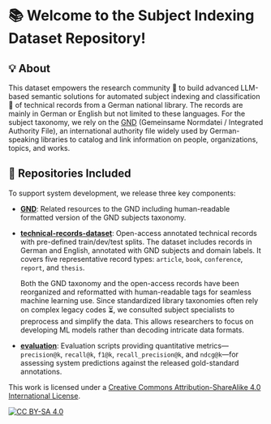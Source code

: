 # 📚 Welcome to the Subject Indexing Dataset Repository!

## 💡 About

This dataset empowers the research community 🤝 to build advanced LLM-based semantic solutions for automated subject indexing and classification 📑 of technical records from a German national library. The records are mainly in German or English but not limited to these languages. For the subject taxonomy, we rely on the [GND](https://www.dnb.de/EN/Professionell/Standardisierung/GND/gnd_node.html) (Gemeinsame Normdatei / Integrated Authority File), an international authority file widely used by German-speaking libraries to catalog and link information on people, organizations, topics, and works.


## 📂 Repositories Included

To support system development, we release three key components:

- [**GND**](https://github.com/sciknoworg/subject-indexing-dataset/tree/main/GND): Related resources to the GND including human-readable formatted version of the GND subjects taxonomy.

- [**technical-records-dataset**](https://github.com/sciknoworg/subject-indexing-dataset/tree/main/technical-records-dataset): Open-access annotated technical records with pre-defined train/dev/test splits. The dataset includes records in German and English, annotated with GND subjects and domain labels. It covers five representative record types: `article`, `book`, `conference`, `report`, and `thesis`.

  Both the GND taxonomy and the open-access records have been reorganized and reformatted with human-readable tags for seamless machine learning use. Since standardized library taxonomies often rely on complex legacy codes ⏳, we consulted subject specialists to preprocess and simplify the data. This allows researchers to focus on developing ML models rather than decoding intricate data formats.

- [**evaluation**](https://github.com/sciknoworg/subject-indexing-dataset/tree/main/evaluation): Evaluation scripts providing quantitative metrics—`precision@k`, `recall@k`, `f1@k`, `recall_precision@k`, and `ndcg@k`—for assessing system predictions against the released gold-standard annotations.


<!-- ## 📧 Contact

llms4subjects [at] gmail.com

## 💡 Citation

The recommended citation for this dataset resource is provided below. If you find this resource useful, please consider citing it.

```bibtex
@InProceedings{dsouza-EtAl:2025:SemEval2025,
author    = {D'Souza, Jennifer and Sadruddin, Sameer and Israel, Holger and Begoin, Mathias and Slawig, Diana},
title     = {SemEval-2025 Task 5: LLMs4Subjects - LLM-based Automated Subject Tagging for a National Technical Library's Open-Access Catalog},
booktitle = {Proceedings of the 19th International Workshop on Semantic Evaluation (SemEval-2025)},
month     = {August},
year      = {2025},
address   = {Vienna, Austria},
publisher = {Association for Computational Linguistics},
pages     = {1082--1095},
url       = {https://aclanthology.org/2025.semeval2025-1.139}
}
```

```bibtex
@misc{D_Souza_The_GermEval_2025_2025,
author = {D'Souza, Jennifer and Sadruddin, Sameer and Israel, Holger and Begoin, Mathias and Slawig, Diana},
doi = {10.5281/zenodo.16743609},
month = mar,
title = {{The GermEval 2025 2nd LLMs4Subjects Shared Task Dataset}},
url = {https://github.com/sciknoworg/llms4subjects},
year = {2025}
}
```

## ⭐ Acknowledgements

The **LLMs4Subjects** shared task, organized as GermEval 2025, is jointly supported by the [SCINEXT project](https://scinext-project.github.io/) (BMBF, German Federal Ministry of Education and Research, Grant ID: 01lS22070) and the [NFDI4DataScience initiative](https://www.nfdi4datascience.de/) (DFG, German Research Foundation, Grant ID: 460234259).
 -->

This work is licensed under a
[Creative Commons Attribution-ShareAlike 4.0 International License][cc-by-sa].

[![CC BY-SA 4.0][cc-by-sa-image]][cc-by-sa]

[cc-by-sa]: http://creativecommons.org/licenses/by-sa/4.0/
[cc-by-sa-image]: https://licensebuttons.net/l/by-sa/4.0/88x31.png
[cc-by-sa-shield]: https://img.shields.io/badge/License-CC%20BY--SA%204.0-lightgrey.svg